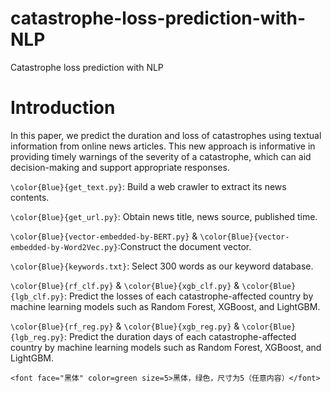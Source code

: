 # catastrophe-loss-prediction-with-NLP
Catastrophe loss prediction with NLP

# Introduction
In this paper, we predict the duration and loss of catastrophes using textual information from online news articles. This new approach is informative in providing timely warnings of the severity of a catastrophe, which can aid decision-making and support appropriate responses.

`\color{Blue}{get_text.py}`: Build a web crawler to extract its news contents.

`\color{Blue}{get_url.py}`: Obtain news title, news source, published time.

`\color{Blue}{vector-embedded-by-BERT.py}` & `\color{Blue}{vector-embedded-by-Word2Vec.py}`:Construct the document vector.

`\color{Blue}{keywords.txt}`: Select 300 words as our keyword database.

`\color{Blue}{rf_clf.py}` & `\color{Blue}{xgb_clf.py}` & `\color{Blue}{lgb_clf.py}`: Predict the losses of each catastrophe-affected country by machine learning models such as Random Forest, XGBoost, and LightGBM.

`\color{Blue}{rf_reg.py}` & `\color{Blue}{xgb_reg.py}` & `\color{Blue}{lgb_reg.py}`: Predict the duration days of each catastrophe-affected country by machine learning models such as Random Forest, XGBoost, and LightGBM.

`<font face="黑体" color=green size=5>黑体，绿色，尺寸为5（任意内容）</font>`


